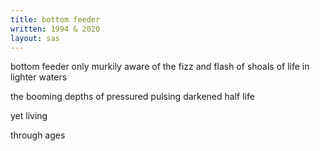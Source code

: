 ```yaml
---
title: bottom feeder
written: 1994 & 2020
layout: sas
---
```


<div class="poem">
bottom feeder  
only murkily aware  
of the fizz and flash  
of shoals of life  
in lighter waters  

the booming depths
of pressured pulsing
darkened half life
  
yet living  

through ages  
</div>
